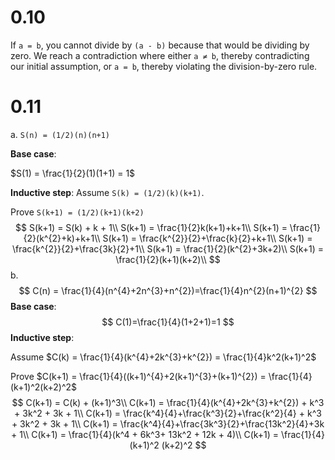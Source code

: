 # 0.10
If `a = b`, you cannot divide by `(a - b)` because that would be dividing by zero. We reach a contradiction where either `a ≠ b`, thereby contradicting our initial assumption, or `a = b`, thereby violating the division-by-zero rule.

# 0.11
a. `S(n) = (1/2)(n)(n+1)`

**Base case**:

$S(1) = \frac{1}{2}(1)(1+1) = 1$

**Inductive step**:
Assume `S(k) = (1/2)(k)(k+1)`.

Prove `S(k+1) = (1/2)(k+1)(k+2)`
$$
S(k+1) = S(k) + k + 1\\
S(k+1) = \frac{1}{2}k(k+1)+k+1\\
S(k+1) = \frac{1}{2}(k^{2}+k)+k+1\\
S(k+1) = \frac{k^{2}}{2}+\frac{k}{2}+k+1\\
S(k+1) = \frac{k^{2}}{2}+\frac{3k}{2}+1\\
S(k+1) = \frac{1}{2}(k^{2}+3k+2)\\
S(k+1) = \frac{1}{2}(k+1)(k+2)\\
$$
b.
$$
C(n) = \frac{1}{4}(n^{4}+2n^{3}+n^{2})=\frac{1}{4}n^{2}(n+1)^{2}
$$
**Base case**:
$$
C(1)=\frac{1}{4}(1+2+1)=1
$$
**Inductive step**:

Assume $C(k) = \frac{1}{4}(k^{4}+2k^{3}+k^{2}) = \frac{1}{4}k^2(k+1)^2$

Prove $C(k+1) = \frac{1}{4}((k+1)^{4}+2(k+1)^{3}+(k+1)^{2}) = \frac{1}{4}(k+1)^2(k+2)^2$
$$
C(k+1) = C(k) + (k+1)^3\\
C(k+1) = \frac{1}{4}(k^{4}+2k^{3}+k^{2}) + k^3 + 3k^2 + 3k + 1\\
C(k+1) = \frac{k^4}{4}+\frac{k^3}{2}+\frac{k^2}{4} + k^3 + 3k^2 + 3k + 1\\
C(k+1) = \frac{k^4}{4}+\frac{3k^3}{2}+\frac{13k^2}{4}+3k + 1\\
C(k+1) = \frac{1}{4}(k^4 + 6k^3+ 13k^2 + 12k + 4)\\
C(k+1) = \frac{1}{4}(k+1)^2 (k+2)^2
$$
